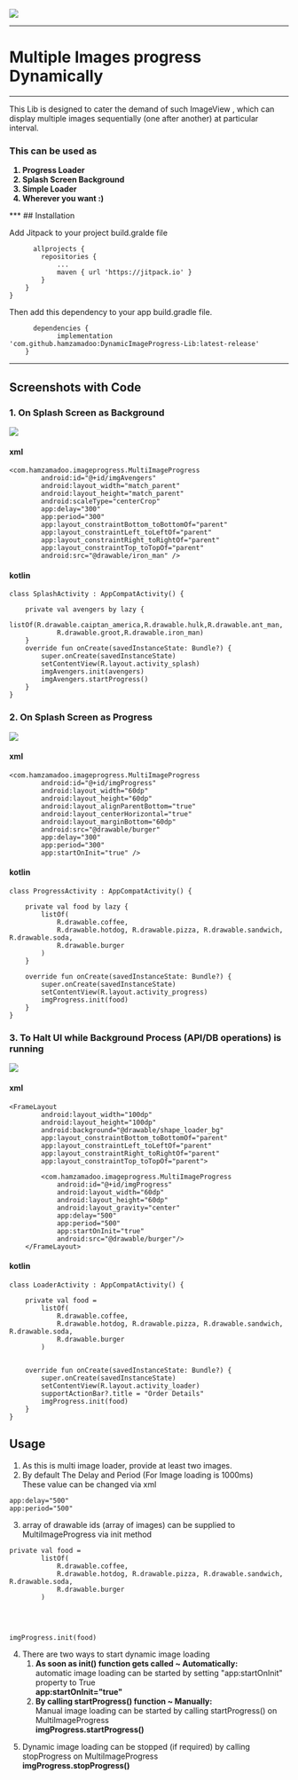 [![](https://jitpack.io/v/hamzamadoo/DynamicImageProgress-Lib.svg)](https://jitpack.io/#hamzamadoo/DynamicImageProgress-Lib)


***
# Multiple Images progress Dynamically
***

This Lib is designed to cater the demand of such ImageView , which can display multiple images sequentially (one after another) at particular interval.

### This can be used as
<B>

1. Progress Loader
2. Splash Screen Background
3. Simple Loader
4. Wherever you want :)

</B>
***
## Installation

Add Jitpack to your project build.gralde file

````      
      allprojects {
		repositories {
			...
			maven { url 'https://jitpack.io' }
		}
	}
}
````
Then add this dependency to your app build.gradle file.
````
      dependencies {
	        implementation 'com.github.hamzamadoo:DynamicImageProgress-Lib:latest-release'
	}
````

***
## Screenshots with Code

### 1. On Splash Screen as Background
![](splashBG.gif)

#### xml
````
<com.hamzamadoo.imageprogress.MultiImageProgress
        android:id="@+id/imgAvengers"
        android:layout_width="match_parent"
        android:layout_height="match_parent"
        android:scaleType="centerCrop"
        app:delay="300"
        app:period="300"
        app:layout_constraintBottom_toBottomOf="parent"
        app:layout_constraintLeft_toLeftOf="parent"
        app:layout_constraintRight_toRightOf="parent"
        app:layout_constraintTop_toTopOf="parent"
        android:src="@drawable/iron_man" /> 
````

#### kotlin

````
class SplashActivity : AppCompatActivity() {

    private val avengers by lazy {
        listOf(R.drawable.caiptan_america,R.drawable.hulk,R.drawable.ant_man,
            R.drawable.groot,R.drawable.iron_man)
    }
    override fun onCreate(savedInstanceState: Bundle?) {
        super.onCreate(savedInstanceState)
        setContentView(R.layout.activity_splash)
        imgAvengers.init(avengers)
        imgAvengers.startProgress()
    }
}
````


### 2. On Splash Screen as Progress
![](splashP.gif)

#### xml
````
<com.hamzamadoo.imageprogress.MultiImageProgress
        android:id="@+id/imgProgress"
        android:layout_width="60dp"
        android:layout_height="60dp"
        android:layout_alignParentBottom="true"
        android:layout_centerHorizontal="true"
        android:layout_marginBottom="60dp"
        android:src="@drawable/burger"
        app:delay="300"
        app:period="300"
        app:startOnInit="true" />
````
#### kotlin
````
class ProgressActivity : AppCompatActivity() {

    private val food by lazy {
        listOf(
            R.drawable.coffee,
            R.drawable.hotdog, R.drawable.pizza, R.drawable.sandwich, R.drawable.soda,
            R.drawable.burger
        )
    }

    override fun onCreate(savedInstanceState: Bundle?) {
        super.onCreate(savedInstanceState)
        setContentView(R.layout.activity_progress)
        imgProgress.init(food)
    }
}
````



### 3. To Halt UI while Background Process (API/DB operations) is running
![](btL.gif)

#### xml
````
<FrameLayout
        android:layout_width="100dp"
        android:layout_height="100dp"
        android:background="@drawable/shape_loader_bg"
        app:layout_constraintBottom_toBottomOf="parent"
        app:layout_constraintLeft_toLeftOf="parent"
        app:layout_constraintRight_toRightOf="parent"
        app:layout_constraintTop_toTopOf="parent">

        <com.hamzamadoo.imageprogress.MultiImageProgress
            android:id="@+id/imgProgress"
            android:layout_width="60dp"
            android:layout_height="60dp"
            android:layout_gravity="center"
            app:delay="500"
            app:period="500"
            app:startOnInit="true"
            android:src="@drawable/burger"/>
    </FrameLayout>
````
#### kotlin
````
class LoaderActivity : AppCompatActivity() {

    private val food =
        listOf(
            R.drawable.coffee,
            R.drawable.hotdog, R.drawable.pizza, R.drawable.sandwich, R.drawable.soda,
            R.drawable.burger
        )


    override fun onCreate(savedInstanceState: Bundle?) {
        super.onCreate(savedInstanceState)
        setContentView(R.layout.activity_loader)
        supportActionBar?.title = "Order Details"
        imgProgress.init(food)
    }
}
````


## Usage
1. As this is multi image loader, provide at least two images.
2. By default The Delay and Period (For Image loading is 1000ms)<br>
These value can be changed via xml
````
app:delay="500"
app:period="500"
````
3. array of drawable ids (array of images) can be supplied to MultiImageProgress via init method<br>
````
private val food =
        listOf(
            R.drawable.coffee,
            R.drawable.hotdog, R.drawable.pizza, R.drawable.sandwich, R.drawable.soda,
            R.drawable.burger
        )
        
 ````
 <br>

 ````
imgProgress.init(food)
````

4. There are two ways to start dynamic image loading<br>
    <ol>
    <li> <b>As soon as init() function gets called ~ Automatically:</b><br>
    automatic image loading can be started by setting "app:startOnInit" property to True<br><b>app:startOnInit="true"</b></li> 
    <li><b> By calling startProgress() function ~ Manually:</b><br>
    Manual image loading can be started by calling startProgress() on MultiImageProgress<br><b>imgProgress.startProgress()</b></li>
</ol>

5. Dynamic image loading can be stopped (if required) by calling stopProgress on MultiImageProgress <br>
<b>imgProgress.stopProgress()</b>
